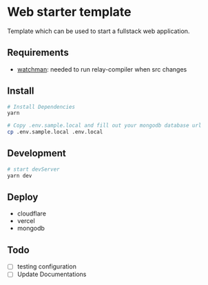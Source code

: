 # Web starter template

Template which can be used to start a fullstack web application.

## Requirements

- [watchman](https://facebook.github.io/watchman/): needed to run relay-compiler when src changes

## Install

```bash
# Install Dependencies
yarn

# Copy .env.sample.local and fill out your mongodb database url
cp .env.sample.local .env.local
```

## Development

```bash
# start devServer
yarn dev
```

## Deploy

- cloudflare
- vercel
- mongodb

## Todo

- [ ] testing configuration
- [ ] Update Documentations
